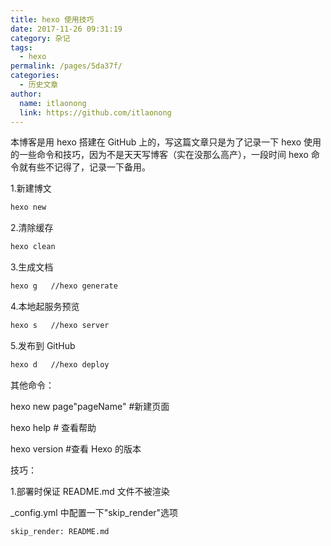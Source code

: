 ```yaml
---
title: hexo 使用技巧
date: 2017-11-26 09:31:19
category: 杂记
tags:
  - hexo
permalink: /pages/5da37f/
categories:
  - 历史文章
author:
  name: itlaonong
  link: https://github.com/itlaonong
---
```


本博客是用 hexo 搭建在 GitHub 上的，写这篇文章只是为了记录一下 hexo 使用的一些命令和技巧，因为不是天天写博客（实在没那么高产），一段时间 hexo 命令就有些不记得了，记录一下备用。

<!-- more -->

1.新建博文

```bash
hexo new
```

2.清除缓存

```bash
hexo clean
```

3.生成文档

```bash
hexo g   //hexo generate
```

4.本地起服务预览

```bash
hexo s   //hexo server
```

5.发布到 GitHub

```bash
hexo d   //hexo deploy
```

其他命令：

hexo new page"pageName" #新建页面

hexo help # 查看帮助

hexo version #查看 Hexo 的版本

技巧：

1.部署时保证 README.md 文件不被渲染

\_config.yml 中配置一下"skip_render"选项

```xml
skip_render: README.md
```
